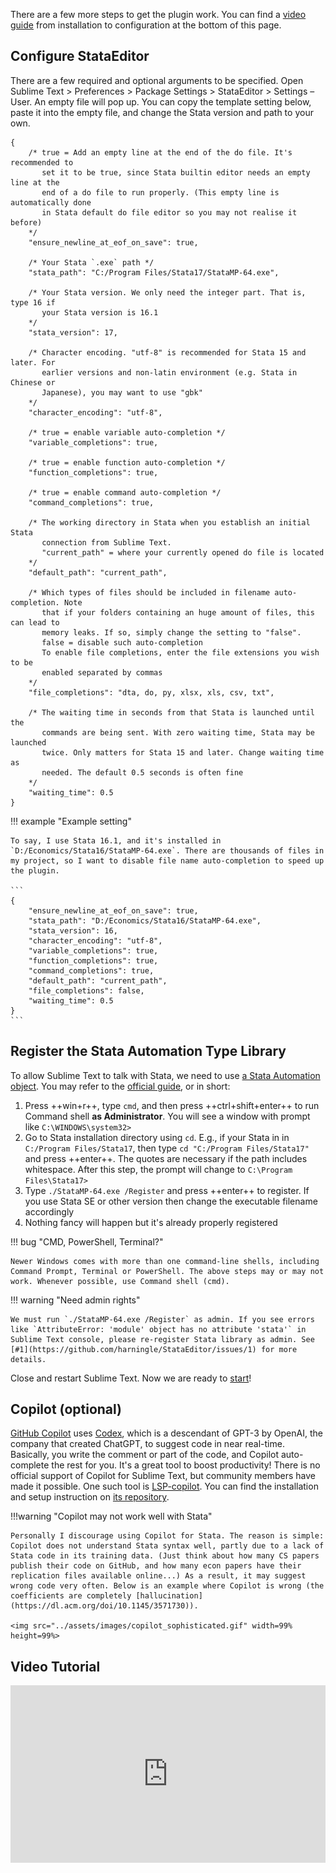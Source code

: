 There are a few more steps to get the plugin work. You can find a [video guide](#video-tutorial) from installation to configuration at the bottom of this page.


## Configure StataEditor

There are a few required and optional arguments to be specified. Open Sublime Text > Preferences > Package Settings > StataEditor > Settings – User. An empty file will pop up. You can copy the template setting below, paste it into the empty file, and change the Stata version and path to your own.

```
{
    /* true = Add an empty line at the end of the do file. It's recommended to
       set it to be true, since Stata builtin editor needs an empty line at the
       end of a do file to run properly. (This empty line is automatically done
       in Stata default do file editor so you may not realise it before)
    */
    "ensure_newline_at_eof_on_save": true,

    /* Your Stata `.exe` path */
    "stata_path": "C:/Program Files/Stata17/StataMP-64.exe",

    /* Your Stata version. We only need the integer part. That is, type 16 if
       your Stata version is 16.1
    */
    "stata_version": 17,

    /* Character encoding. "utf-8" is recommended for Stata 15 and later. For
       earlier versions and non-latin environment (e.g. Stata in Chinese or
       Japanese), you may want to use "gbk"
    */
    "character_encoding": "utf-8",

    /* true = enable variable auto-completion */
    "variable_completions": true,

    /* true = enable function auto-completion */
    "function_completions": true,

    /* true = enable command auto-completion */
    "command_completions": true,

    /* The working directory in Stata when you establish an initial Stata
       connection from Sublime Text.
       "current_path" = where your currently opened do file is located
    */
    "default_path": "current_path",

    /* Which types of files should be included in filename auto-completion. Note
       that if your folders containing an huge amount of files, this can lead to
       memory leaks. If so, simply change the setting to "false".
       false = disable such auto-completion
       To enable file completions, enter the file extensions you wish to be
       enabled separated by commas
    */
    "file_completions": "dta, do, py, xlsx, xls, csv, txt",

    /* The waiting time in seconds from that Stata is launched until the
       commands are being sent. With zero waiting time, Stata may be launched
       twice. Only matters for Stata 15 and later. Change waiting time as
       needed. The default 0.5 seconds is often fine
    */
    "waiting_time": 0.5
}
```

!!! example "Example setting"

    To say, I use Stata 16.1, and it's installed in `D:/Economics/Stata16/StataMP-64.exe`. There are thousands of files in my project, so I want to disable file name auto-completion to speed up the plugin.

    ```
    {
        "ensure_newline_at_eof_on_save": true,
        "stata_path": "D:/Economics/Stata16/StataMP-64.exe",
        "stata_version": 16,
        "character_encoding": "utf-8",
        "variable_completions": true,
        "function_completions": true,
        "command_completions": true,
        "default_path": "current_path",
        "file_completions": false,
        "waiting_time": 0.5
    }
    ```


## Register the Stata Automation Type Library

To allow Sublime Text to talk with Stata, we need to use [a Stata Automation object](https://www.stata.com/automation/). You may refer to the [official guide](https://www.stata.com/automation/#install), or in short:

1. Press ++win+r++, type `cmd`, and then press ++ctrl+shift+enter++ to run Command shell **as Administrator**. You will see a window with prompt like `C:\WINDOWS\system32>`
1. Go to Stata installation directory using `cd`. E.g., if your Stata in in `C:/Program Files/Stata17`, then type `cd "C:/Program Files/Stata17"` and press ++enter++. The quotes are necessary if the path includes whitespace. After this step, the prompt will change to `C:\Program Files\Stata17>`
1. Type `./StataMP-64.exe /Register` and press ++enter++ to register. If you use Stata SE or other version then change the executable filename accordingly
1. Nothing fancy will happen but it's already properly registered


!!! bug "CMD, PowerShell, Terminal?"

    Newer Windows comes with more than one command-line shells, including Command Prompt, Terminal or PowerShell. The above steps may or may not work. Whenever possible, use Command shell (cmd).


!!! warning "Need admin rights"

    We must run `./StataMP-64.exe /Register` as admin. If you see errors like `AttributeError: 'module' object has no attribute 'stata'` in Sublime Text console, please re-register Stata library as admin. See [#1](https://github.com/harningle/StataEditor/issues/1) for more details.


Close and restart Sublime Text. Now we are ready to [start](using.md)!


## Copilot (optional)

[GitHub Copilot](https://github.com/features/copilot/) uses [Codex](https://openai.com/blog/openai-codex), which is a descendant of GPT-3 by OpenAI, the company that created ChatGPT, to suggest code in near real-time. Basically, you write the comment or part of the code, and Copilot auto-complete the rest for you. It's a great tool to boost productivity! There is no official support of Copilot for Sublime Text, but community members have made it possible. One such tool is [LSP-copilot](https://packagecontrol.io/packages/LSP-copilot). You can find the installation and setup instruction on [its repository](https://github.com/TerminalFi/LSP-copilot).

!!!warning "Copilot may not work well with Stata"

    Personally I discourage using Copilot for Stata. The reason is simple: Copilot does not understand Stata syntax well, partly due to a lack of Stata code in its training data. (Just think about how many CS papers publish their code on GitHub, and how many econ papers have their replication files available online...) As a result, it may suggest wrong code very often. Below is an example where Copilot is wrong (the coefficients are completely [hallucination](https://dl.acm.org/doi/10.1145/3571730)).
    
    <img src="../assets/images/copilot_sophisticated.gif" width=99% height=99%>


## Video Tutorial

<div style="position: relative; width: 100%; padding-bottom: 56.25%;">
    <iframe src="https://onedrive.live.com/embed?cid=56B137D063F1703D&resid=56B137D063F1703D%211182&authkey=ABeldzZWQIj9th0" style="position: absolute; top: 0; left: 0; width: 100%; height: 100%;" frameborder="0" scrolling="no" allowfullscreen title="Install"></iframe>
</div>
